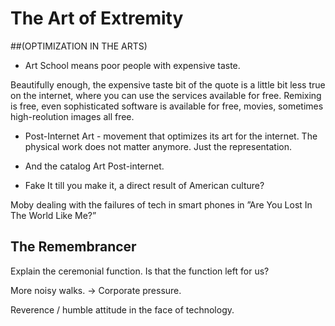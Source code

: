 # The Art of Extremity

##(OPTIMIZATION IN THE ARTS)

- Art School means poor people with expensive taste.

Beautifully enough, the expensive taste bit of the quote is a little bit less true on the internet, where you can use the services available for free. Remixing is free, even sophisticated software is available for free, movies, sometimes high-reolution images all free. 

- Post-Internet Art - movement that optimizes its art for the internet. The physical work does not matter anymore. Just the representation.

- And the catalog Art Post-internet.

- Fake It till you make it, a direct result of American culture?

Moby dealing with the failures of tech in smart phones in ”Are You Lost In The World Like Me?”

## The Remembrancer

Explain the ceremonial function. Is that the function left for us?

More noisy walks. -> Corporate pressure.

Reverence / humble attitude in the face of technology.

<footer></footer>